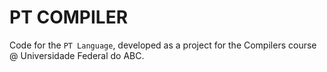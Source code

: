 # PT COMPILER

Code for the `PT Language`, developed as a project for the Compilers course @ Universidade Federal do ABC. 
